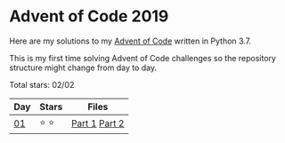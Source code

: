 # Advent of Code 2019
Here are my solutions to my [Advent of Code](https://adventofcode.com/2019) written in Python 3.7.

This is my first time solving Advent of Code challenges so the repository structure might change from day to day.

Total stars: 02/02

| Day                                        | Stars  | Files |
|--------------------------------------------|--------|-------|
| [01](https://adventofcode.com/2019/day/1)  | ⭐️ ⭐️ | [Part 1](./day01/part1.py) [Part 2](./day01/part2.py)